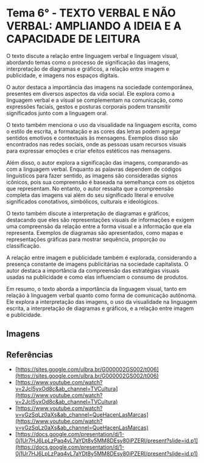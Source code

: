 # Tema 6° - TEXTO VERBAL E NÃO VERBAL: AMPLIANDO A IDEIA E A CAPACIDADE DE LEITURA

O texto discute a relação entre linguagem verbal e linguagem visual, abordando temas como o processo de significação das imagens, interpretação de diagramas e gráficos, a relação entre imagem e publicidade, e imagens nos espaços digitais.

O autor destaca a importância das imagens na sociedade contemporânea, presentes em diversos aspectos da vida social. Ele explora como a linguagem verbal e a visual se complementam na comunicação, como expressões faciais, gestos e posturas corporais podem transmitir significados junto com a linguagem oral.

O texto também menciona o uso da visualidade na linguagem escrita, como o estilo de escrita, a formatação e as cores das letras podem agregar sentidos emotivos e contextuais às mensagens. Exemplos disso são encontrados nas redes sociais, onde as pessoas usam recursos visuais para expressar emoções e criar efeitos estéticos nas mensagens.

Além disso, o autor explora a significação das imagens, comparando-as com a linguagem verbal. Enquanto as palavras dependem de códigos linguísticos para fazer sentido, as imagens são consideradas signos icônicos, pois sua compreensão é baseada na semelhança com os objetos que representam. No entanto, o autor ressalta que a compreensão completa das imagens vai além do seu significado literal e envolve significados conotativos, simbólicos, culturais e ideológicos.

O texto também discute a interpretação de diagramas e gráficos, destacando que eles são representações visuais de informações e exigem uma compreensão da relação entre a forma visual e a informação que ela representa. Exemplos de diagramas são apresentados, como mapas e representações gráficas para mostrar sequência, proporção ou classificação.

A relação entre imagem e publicidade também é explorada, considerando a presença constante de imagens publicitárias na sociedade capitalista. O autor destaca a importância da compreensão das estratégias visuais usadas na publicidade e como elas influenciam o consumo de produtos.

Em resumo, o texto aborda a importância da linguagem visual, tanto em relação à linguagem verbal quanto como forma de comunicação autônoma. Ele explora a interpretação das imagens, o uso da visualidade na linguagem escrita, a interpretação de diagramas e gráficos, e a relação entre imagem e publicidade.

## Imagens

## Referências

- [https://sites.google.com/ulbra.br/G000002GS002/t006](https://sites.google.com/ulbra.br/G000002GS002/t006)
- [https://www.youtube.com/watch?v=2JcI5yxOd8c&ab_channel=TVCultura](https://www.youtube.com/watch?v=2JcI5yxOd8c&ab_channel=TVCultura)
- [https://www.youtube.com/watch?v=yGzSqLz0aXs&ab_channel=QueHacenLasMarcas](https://www.youtube.com/watch?v=yGzSqLz0aXs&ab_channel=QueHacenLasMarcas)
- [https://docs.google.com/presentation/d/1-0j1Ur7HJ6LpLzPaq4vL7aYDt8y5MM8DEsy80iPZERI/present?slide=id.p1](https://docs.google.com/presentation/d/1-0j1Ur7HJ6LpLzPaq4vL7aYDt8y5MM8DEsy80iPZERI/present?slide=id.p1)
